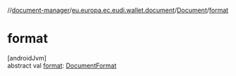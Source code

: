 //[document-manager](../../../index.md)/[eu.europa.ec.eudi.wallet.document](../index.md)/[Document](index.md)/[format](format.md)

# format

[androidJvm]\
abstract
val [format](format.md): [DocumentFormat](../../eu.europa.ec.eudi.wallet.document.format/-document-format/index.md)
